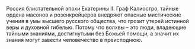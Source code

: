 <!--2016-12-21 21:07:07-->
Россия блистательной эпохи Екатерины II. Граф Калиостро, тайные ордена масонов и розенкрейцеров внедряют опасные мистические учения в умы высшего русского общества, что грозит утерей истинной веры и духовной гибелью. Потому что волхвы – это люди, владеющие тайными знаниями, достигнутыми без Божьей помощи, а значит их знания могут завести человечество в преисподнюю.